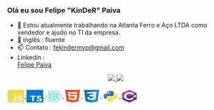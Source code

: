 ### Olá eu sou Felipe "KinDeR" Paiva


- 🔭 Estou atualmente trabalhando na Atlanta Ferro e Aço LTDA como vendedor e ajudo no TI da empresa.
- 👯 inglês : fluente 
- 📫 Contato : fekindermvp@gmail.com
- Linkedin :<div class="badge-base LI-profile-badge" data-locale="pt_BR" data-size="large" data-theme="dark" data-type="HORIZONTAL" data-vanity="felipekinderpaiva" data-version="v1"><a class="badge-base__link LI-simple-link" href="https://br.linkedin.com/in/felipekinderpaiva?trk=profile-badge">Felipe Paiva</a></div>
<div align="center">
  <a href="https://github.com/FeKinDeR">
  <img height="180em" src="https://github-readme-stats.vercel.app/api?username=FeKinDeR&show_icons=true&theme=dark&include_all_commits=true&count_private=true"/>
  <img height="180em" src="https://github-readme-stats.vercel.app/api/top-langs/?username=FeKinDeR&layout=compact&langs_count=7&theme=dark"/>
</div>
  <div style="display: inline_block"><br>
  <img align="center" alt="KDR-Js" height="30" width="40" src="https://raw.githubusercontent.com/devicons/devicon/master/icons/javascript/javascript-plain.svg">
  <img align="center" alt="KDR-Ts" height="30" width="40" src="https://raw.githubusercontent.com/devicons/devicon/master/icons/typescript/typescript-plain.svg">
  <img align="center" alt="KDR-React" height="30" width="40" src="https://raw.githubusercontent.com/devicons/devicon/master/icons/react/react-original.svg">
  <img align="center" alt="KDR-HTML" height="30" width="40" src="https://raw.githubusercontent.com/devicons/devicon/master/icons/html5/html5-original.svg">
  <img align="center" alt="KDR-CSS" height="30" width="40" src="https://raw.githubusercontent.com/devicons/devicon/master/icons/css3/css3-original.svg">
  <img align="center" alt="KDR-Python" height="30" width="40" src="https://raw.githubusercontent.com/devicons/devicon/master/icons/python/python-original.svg">
  <img align="center" alt="KDR-Csharp" height="30" width="40" src="https://raw.githubusercontent.com/devicons/devicon/master/icons/csharp/csharp-original.svg">
</div>
  
  <div>
  

  
  </div>

  
